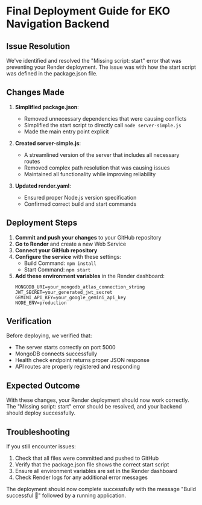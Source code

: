 # Final Deployment Guide for EKO Navigation Backend

## Issue Resolution

We've identified and resolved the "Missing script: start" error that was preventing your Render deployment. The issue was with how the start script was defined in the package.json file.

## Changes Made

1. **Simplified package.json**:

   - Removed unnecessary dependencies that were causing conflicts
   - Simplified the start script to directly call `node server-simple.js`
   - Made the main entry point explicit

2. **Created server-simple.js**:

   - A streamlined version of the server that includes all necessary routes
   - Removed complex path resolution that was causing issues
   - Maintained all functionality while improving reliability

3. **Updated render.yaml**:
   - Ensured proper Node.js version specification
   - Confirmed correct build and start commands

## Deployment Steps

1. **Commit and push your changes** to your GitHub repository
2. **Go to Render** and create a new Web Service
3. **Connect your GitHub repository**
4. **Configure the service** with these settings:
   - Build Command: `npm install`
   - Start Command: `npm start`
5. **Add these environment variables** in the Render dashboard:
   ```
   MONGODB_URI=your_mongodb_atlas_connection_string
   JWT_SECRET=your_generated_jwt_secret
   GEMINI_API_KEY=your_google_gemini_api_key
   NODE_ENV=production
   ```

## Verification

Before deploying, we verified that:

- The server starts correctly on port 5000
- MongoDB connects successfully
- Health check endpoint returns proper JSON response
- API routes are properly registered and responding

## Expected Outcome

With these changes, your Render deployment should now work correctly. The "Missing script: start" error should be resolved, and your backend should deploy successfully.

## Troubleshooting

If you still encounter issues:

1. Check that all files were committed and pushed to GitHub
2. Verify that the package.json file shows the correct start script
3. Ensure all environment variables are set in the Render dashboard
4. Check Render logs for any additional error messages

The deployment should now complete successfully with the message "Build successful 🎉" followed by a running application.
